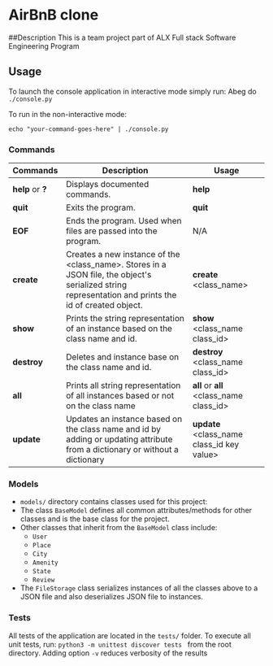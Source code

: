 # AirBnB clone

##Description
This is a team project part of ALX Full stack Software Engineering Program

## Usage

To launch the console application in interactive mode simply run:
Abeg do
`./console.py`

To run in the non-interactive mode:

`echo "your-command-goes-here" | ./console.py `

### Commands

| Commands          | Description                                                                                                                                             | Usage                                        |
| ----------------- | ------------------------------------------------------------------------------------------------------------------------------------------------------- | -------------------------------------------- |
| **help** or **?** | Displays documented commands.                                                                                                                           | **help**                                     |
| **quit**          | Exits the program.                                                                                                                                      | **quit**                                     |
| **EOF**           | Ends the program. Used when files are passed into the program.                                                                                          | N/A                                          |
| **create**        | Creates a new instance of the \<class_name\>. Stores in a JSON file, the object's serialized string representation and prints the id of created object. | **create** \<class_name\>                    |
| **show**          | Prints the string representation of an instance based on the class name and id.                                                                         | **show** \<class_name class_id\>             |
| **destroy**       | Deletes and instance base on the class name and id.                                                                                                     | **destroy** \<class_name class_id\>          |
| **all**           | Prints all string representation of all instances based or not on the class name                                                                        | **all** or **all** \<class_name class_id\>   |
| **update**        | Updates an instance based on the class name and id by adding or updating attribute from a dictionary or without a dictionary                            | **update** \<class_name class_id key value\> |

### Models

- `models/` directory contains classes used for this project:
- The class `BaseModel` defines all common attributes/methods for other classes and is the base class for the project.
- Other classes that inherit from the `BaseModel` class include:
  - `User`
  - `Place`
  - `City`
  - `Amenity`
  - `State`
  - `Review`
- The `FileStorage` class serializes instances of all the classes above to a JSON file and also deserializes JSON file to instances.

### Tests

All tests of the application are located in the `tests/` folder.
To execute all unit tests, run:
`python3 -m unittest discover tests `
from the root directory. Adding option `-v` reduces verbosity of the results

